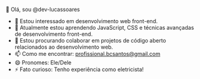 👋 Olá, sou @dev-lucassoares
- 👀 Estou interessado em desenvolvimento web front-end.
- 🌱 Atualmente estou aprendendo JavaScript, CSS e técnicas avançadas de desenvolvimento front-end.
- 💞️ Estou procurando colaborar em projetos de código aberto relacionados ao desenvolvimento web.
- 📫 Como me encontrar: profissional.bcsantos@gmail.com
- 😄 Pronomes: Ele/Dele
- ⚡ Fato curioso: Tenho experiência como  eletricista!
